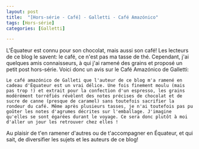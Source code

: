 ```yaml
---
layout: post
title:  "[Hors-série - Café] - Galletti - Café Amazónico"
tags: [Hors-série] 
categories: [Galletti]

---
```


L'Équateur est connu pour son chocolat, mais aussi son café!
Les lecteurs de ce blog le savent: le café, ce n'est pas ma tasse de thé. Cependant, j'ai quelques amis connaisseurs, à qui j'ai ramené des grains et proposé un petit post hors-série.
Voici donc un avis sur le Café Amazónico de Galletti:

`Le café amazónico de Galleti que l'auteur de ce blog m'a ramené en cadeau d'Équateur est un vrai délice. Une fois finement moulu (mais pas trop !) et extrait pour la confection d'un espresso, les grains modérément torréfiés révèlent des notes précises de chocolat et de sucre de canne (presque de caramel) sans toutefois sacrifier la rondeur du café. Même après plusieurs tasses, je n'ai toutefois pas pu goûter les notes d'agrumes décrites sur l'emballage. J'imagine qu'elles se sont égarées durant le voyage. Ce sera donc plutôt à moi d'aller un jour les retrouver chez elles !`


Au plaisir de t'en ramener d'autres ou de t'accompagner en Équateur, et qui sait, de diversifier les sujets et les auteurs de ce blog!
